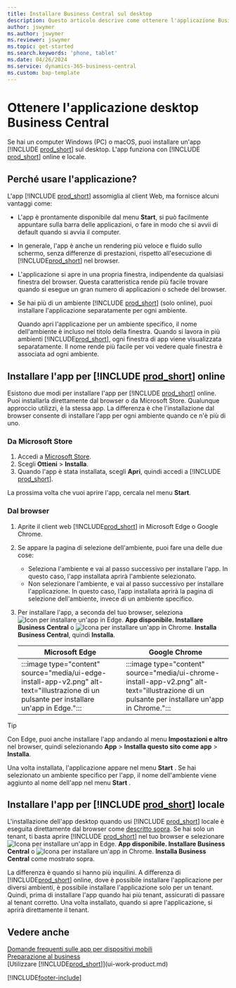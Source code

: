 ```yaml
---
title: Installare Business Central sul desktop
description: Questo articolo descrive come ottenere l'applicazione Business Central su un desktop Windows o MACiOS.
author: jswymer
ms.author: jswymer
ms.reviewer: jswymer
ms.topic: get-started
ms.search.keywords: 'phone, tablet'
ms.date: 04/26/2024
ms.service: dynamics-365-business-central
ms.custom: bap-template
---
```

# Ottenere l'applicazione desktop Business Central

Se hai un computer Windows (PC) o macOS, puoi installare un'app [!INCLUDE [prod_short](includes/prod_short.md)] sul desktop. L'app funziona con [!INCLUDE [prod_short](includes/prod_short.md)] online e locale.

## Perché usare l'applicazione?

L'app [!INCLUDE [prod_short](includes/prod_short.md)] assomiglia al client Web, ma fornisce alcuni vantaggi come:

- L'app è prontamente disponibile dal menu **Start**, si può facilmente appuntare sulla barra delle applicazioni, o fare in modo che si avvii di default quando si avvia il computer.
- In generale, l'app è anche un rendering più veloce e fluido sullo schermo, senza differenze di prestazioni, rispetto all'esecuzione di [!INCLUDE[prod_short](includes/prod_short.md)] nel browser.
- L'applicazione si apre in una propria finestra, indipendente da qualsiasi finestra del browser. Questa caratteristica rende più facile trovare quando si esegue un gran numero di applicazioni o schede del browser.
- Se hai più di un ambiente [!INCLUDE [prod_short](includes/prod_short.md)] (solo online), puoi installare l'applicazione separatamente per ogni ambiente.

     Quando apri l'applicazione per un ambiente specifico, il nome dell'ambiente è incluso nel titolo della finestra. Quando si lavora in più ambienti [!INCLUDE[prod_short](includes/prod_short.md)], ogni finestra di app viene visualizzata separatamente. Il nome rende più facile per voi vedere quale finestra è associata ad ogni ambiente.

## Installare l'app per [!INCLUDE [prod_short](includes/prod_short.md)] online

Esistono due modi per installare l'app per [!INCLUDE [prod_short](includes/prod_short.md)] online. Puoi installarla direttamente dal browser o da Microsoft Store. Qualunque approccio utilizzi, è la stessa app. La differenza è che l'installazione dal browser consente di installare l'app per ogni ambiente quando ce n'è più di uno.

### Da Microsoft Store

1. Accedi a [Microsoft Store](https://go.microsoft.com/fwlink/?linkid=2182870).
2. Scegli **Ottieni** > **Installa**. 
3. Quando l'app è stata installata, scegli **Apri**, quindi accedi a [!INCLUDE [prod_short](includes/prod_short.md)].

La prossima volta che vuoi aprire l'app, cercala nel menu **Start**.

### Dal browser

1. Aprite il client web [!INCLUDE[prod_short](includes/prod_short.md)] in Microsoft Edge o Google Chrome.

2. Se appare la pagina di selezione dell'ambiente, puoi fare una delle due cose:

   - Seleziona l'ambiente e vai al passo successivo per installare l'app. In questo caso, l'app installata aprirà l'ambiente selezionato.
   - Non selezionare l'ambiente, e vai al passo successivo per installare l'applicazione. In questo caso, l'app installata aprirà la pagina di selezione dell'ambiente, invece di un ambiente specifico.

3. Per installare l'app, a seconda del tuo browser, seleziona ![Icon per installare un'app in Edge.](media/ui-edge-install-app-icon.png) **App disponibile. Installare Business Central** o ![Icona per installare un'app in Chrome.](media/ui-chrome-install-app-icon.png) **Installa Business Central**, quindi **Installa**.

   | Microsoft Edge | Google Chrome |
   |--|--|
   | :::image type="content" source="media/ui-edge-install-app-v2.png" alt-text="illustrazione di un pulsante per installare un'app in Edge."::: | :::image type="content" source="media/ui-chrome-install-app-v2.png" alt-text="illustrazione di un pulsante per installare un'app in Chrome."::: |

  > [!TIP]
  > Con Edge, puoi anche installare l'app andando al menu **Impostazioni e altro** nel browser, quindi selezionando **App** > **Installa questo sito come app** > **Installa**.

Una volta installata, l'applicazione appare nel menu **Start** . Se hai selezionato un ambiente specifico per l'app, il nome dell'ambiente viene aggiunto al nome dell'app nel menu **Start** .

## Installare l'app per [!INCLUDE [prod_short](includes/prod_short.md)] locale

L'installazione dell'app desktop quando usi [!INCLUDE [prod_short](includes/prod_short.md)] locale è eseguita direttamente dal browser come [descritto sopra](#from-the-browser). Se hai solo un tenant, ti basta aprire [!INCLUDE [prod_short](includes/prod_short.md)] nel tuo browser e selezionare ![Icona per installare un'app in Edge](media/ui-edge-install-app-icon.png). **App disponibile. Installare Business Central** o ![Icona per installare un'app in Chrome.](media/ui-chrome-install-app-icon.png) **Installa Business Central** come mostrato sopra.

La differenza è quando si hanno più inquilini. A differenza di [!INCLUDE[prod_short](includes/prod_short.md)] online, dove è possibile installare l'applicazione per diversi ambienti, è possibile installare l'applicazione solo per un tenant. Quindi, prima di installare l'app quando hai più tenant, assicurati di passare al tenant corretto. Una volta installato, quando si apre l'applicazione, si aprirà direttamente il tenant.

## Vedere anche

[Domande frequenti sulle app per dispositivi mobili](ui-mobile-faq.yml)  
[Preparazione al business](ui-get-ready-business.md)  
[Utilizzare [!INCLUDE[prod_short](includes/prod_short.md)]](ui-work-product.md)  

[!INCLUDE[footer-include](includes/footer-banner.md)]
